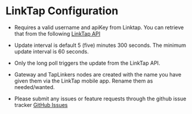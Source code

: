 
# LinkTap Configuration

- Requires a valid username and apiKey from Linktap.  You can retrieve that from
the following [LinkTap API](https://www.link-tap.com/#!/api-for-developers)

- Update interval is default 5 (five) minutes 300 seconds.  The minimum update interval is 60 seconds.
- Only the long poll triggers the update from the LinkTap API.
- Gateway and TapLinkers nodes are created with the name you have given them via the LinkTap mobile app.
Rename them as needed/wanted.

- Please submit any issues or feature requests through the github issue tracker [GitHub Issues](https://github.com/simplextech/udi-linktap-poly/issues)
